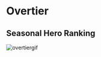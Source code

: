 # Overtier
## Seasonal Hero Ranking

![overtiergif](https://user-images.githubusercontent.com/34845402/51738704-a1725380-2044-11e9-934c-54b48b07062d.gif)

